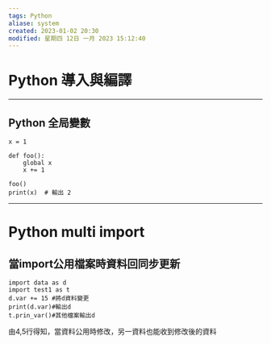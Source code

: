 ```yaml
---
tags: Python
aliase: system
created: 2023-01-02 20:30
modified: 星期四 12日 一月 2023 15:12:40
---
```


# Python 導入與編譯
***
## Python 全局變數

```python=
x = 1

def foo():
    global x
    x += 1

foo()
print(x)  # 輸出 2
```

***

# Python multi import

## 當import公用檔案時資料回同步更新
```python=
import data as d
import test1 as t
d.var += 15 #將d資料變更
print(d.var)#輸出d
t.prin_var()#其他檔案輸出d
```
由4,5行得知，當資料公用時修改，另一資料也能收到修改後的資料